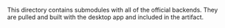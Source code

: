 This directory contains submodules with all of the official backends. They are pulled and built with the desktop app and included in the artifact.